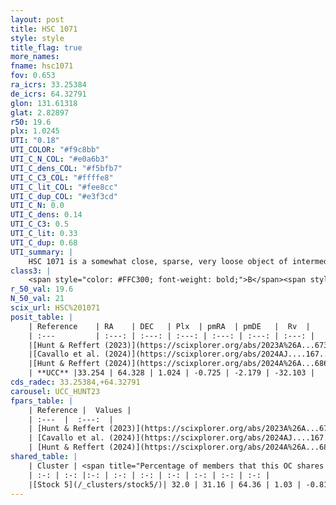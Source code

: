 ```yaml
---
layout: post
title: HSC 1071
style: style
title_flag: true
more_names: 
fname: hsc1071
fov: 0.653
ra_icrs: 33.25384
de_icrs: 64.32791
glon: 131.61318
glat: 2.82897
r50: 19.6
plx: 1.0245
UTI: "0.18"
UTI_COLOR: "#f9c8bb"
UTI_C_N_COL: "#e0a6b3"
UTI_C_dens_COL: "#f5bfb7"
UTI_C_C3_COL: "#ffffe8"
UTI_C_lit_COL: "#fee8cc"
UTI_C_dup_COL: "#e3f3cd"
UTI_C_N: 0.0
UTI_C_dens: 0.14
UTI_C_C3: 0.5
UTI_C_lit: 0.33
UTI_C_dup: 0.68
UTI_summary: |
    HSC 1071 is a somewhat close, sparse, very loose object of intermediate C3 quality. It was recently reported in the literature.<br><br>This is likely a unique object, which shares a moderate percentage of members with at least one previously reported entry.<br><br><span style="color: #99180f; font-weight: bold;">Warning: </span>contains less than 25 stars with <i>P>0.5</i> estimated.
class3: |
    <span style="color: #FFC300; font-weight: bold;">B</span><span style="color: #FFC300; font-weight: bold;">B</span>
r_50_val: 19.6
N_50_val: 21
scix_url: HSC%201071
posit_table: |
    | Reference    | RA    | DEC   | Plx  | pmRA  | pmDE   |  Rv  |
    | :---         | :---: | :---: | :---: | :---: | :---: | :---: |
    |[Hunt & Reffert (2023)](https://scixplorer.org/abs/2023A%26A...673A.114H) | 33.228 | 64.319 | 1.031 | -0.703 | -2.195 | -20.487 |
    |[Cavallo et al. (2024)](https://scixplorer.org/abs/2024AJ....167...12C) | 33.472 | 64.337 | 1.033 | -- | -- | -- |
    |[Hunt & Reffert (2024)](https://scixplorer.org/abs/2024A%26A...686A..42H) | 33.228 | 64.319 | 1.031 | -0.703 | -2.195 | -20.487 |
    | **UCC** |33.254 | 64.328 | 1.024 | -0.725 | -2.179 | -32.103 | 
cds_radec: 33.25384,+64.32791
carousel: UCC_HUNT23
fpars_table: |
    | Reference |  Values |
    | :---  |  :---:  |
    | [Hunt & Reffert (2023)](https://scixplorer.org/abs/2023A%26A...673A.114H) | `AV50=1.675, diffAV50=0.7, MOD50=9.846, logAge50=7.684` |
    | [Cavallo et al. (2024)](https://scixplorer.org/abs/2024AJ....167...12C) | `AV50=1.83, dMod50=10.02, logAge50=7.75, [Fe/H]50=0.08` |
    | [Hunt & Reffert (2024)](https://scixplorer.org/abs/2024A%26A...686A..42H) | `MassJ=65.6409` |
shared_table: |
    | Cluster | <span title="Percentage of members that this OC shares with the ones listed">%</span>   | RA   | DEC   | Plx   | pmRA  | pmDE  | Rv | UTI |
    | :-: | :-: |:-: | :-: | :-: | :-: | :-: | :-: | :-: |
    |[Stock 5](/_clusters/stock5/)| 32.0 | 31.16 | 64.36 | 1.03 | -0.81 | -2.2 | -24.66 |0.91 |
---
```

